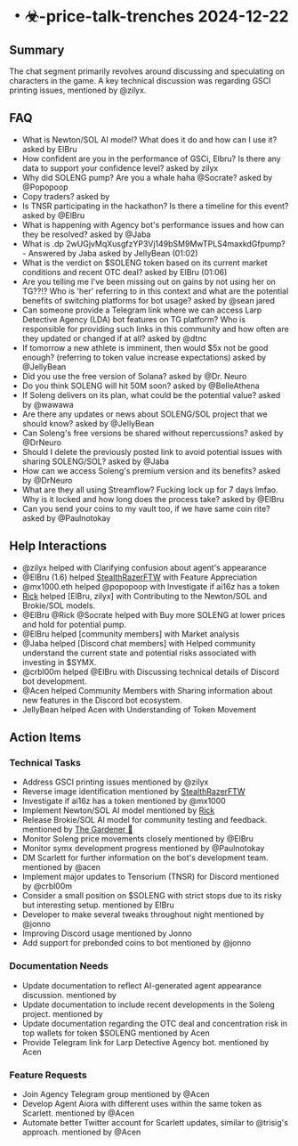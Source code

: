 # ・☣-price-talk-trenches 2024-12-22

## Summary
The chat segment primarily revolves around discussing and speculating on characters in the game. A key technical discussion was regarding GSCI printing issues, mentioned by @zilyx.

## FAQ
- What is Newton/SOL AI model? What does it do and how can I use it? asked by ElBru
- How confident are you in the performance of GSCi, Elbru? Is there any data to support your confidence level? asked by zilyx
- Why did SOLENG pump?
Are you a whale haha @Socrate? asked by @Popopoop
- Copy traders? asked by 
- Is TNSR participating in the hackathon? Is there a timeline for this event? asked by @ElBru
- What is happening with Agency bot's performance issues and how can they be resolved? asked by @Jaba
- What is .dp 2wUGjvMqXusgfzYP3Vj149bSM9MwTPLS4maxkdGfpump? - Answered by Jaba asked by JellyBean (01:02)
- What is the verdict on $SOLENG token based on its current market conditions and recent OTC deal? asked by ElBru (01:06)
- Are you telling me I've been missing out on gains by not using her on TG??!? Who is 'her' referring to in this context and what are the potential benefits of switching platforms for bot usage? asked by @sean jared
- Can someone provide a Telegram link where we can access Larp Detective Agency (LDA) bot features on TG platform? Who is responsible for providing such links in this community and how often are they updated or changed if at all? asked by @dtnc
- If tomorrow a new athlete is imminent, then would $5x not be good enough? (referring to token value increase expectations) asked by @JellyBean
- Did you use the free version of Solana? asked by @Dr. Neuro
- Do you think SOLENG will hit 50M soon? asked by @BelleAthena
- If Soleng delivers on its plan, what could be the potential value? asked by @wawawa
- Are there any updates or news about SOLENG/SOL project that we should know? asked by @JellyBean
- Can Soleng's free versions be shared without repercussions? asked by @DrNeuro
- Should I delete the previously posted link to avoid potential issues with sharing SOLENG/SOL? asked by @Jaba
- How can we access Soleng's premium version and its benefits? asked by @DrNeuro
- What are they all using Streamflow? Fucking lock up for 7 days lmfao. Why is it locked and how long does the process take? asked by @ElBru
- Can you send your coins to my vault too, if we have same coin rite? asked by @Paulnotokay

## Help Interactions
- @zilyx helped  with Clarifying confusion about agent's appearance
- @ElBru (1.6) helped [StealthRazerFTW](0:8) with Feature Appreciation
- @mx1000.eth helped @popopoop with Investigate if ai16z has a token
- [Rick](https://discord.com) helped [ElBru, zilyx] with Contributing to the Newton/SOL and Brokie/SOL models.
- @ElBru
@Rick
@Socrate helped  with Buy more SOLENG at lower prices and hold for potential pump.
- @ElBru helped [community members] with Market analysis
- @Jaba helped [Discord chat members] with Helped community understand the current state and potential risks associated with investing in $SYMX.
- @crbl00m helped @ElBru with Discussing technical details of Discord bot development.
- @Acen helped Community Members with Sharing information about new features in the Discord bot ecosystem.
- JellyBean helped Acen with Understanding of Token Movement

## Action Items

### Technical Tasks
- Address GSCI printing issues mentioned by @zilyx
- Reverse image identification mentioned by [StealthRazerFTW](0:5)
- Investigate if ai16z has a token mentioned by @mx1000
- Implement Newton/SOL AI model mentioned by [Rick](https://discord.com)
- Release Brokie/SOL AI model for community testing and feedback. mentioned by [The Gardener 🌱](https://discord.com)
- Monitor Soleng price movements closely mentioned by @ElBru
- Monitor symx development progress mentioned by @Paulnotokay
- DM Scarlett for further information on the bot's development team. mentioned by @acen
- Implement major updates to Tensorium (TNSR) for Discord mentioned by @crbl00m
- Consider a small position on $SOLENG with strict stops due to its risky but interesting setup. mentioned by ElBru
- Developer to make several tweaks throughout night mentioned by @jonno
- Improving Discord usage mentioned by Jonno
- Add support for prebonded coins to bot mentioned by @jonno

### Documentation Needs
- Update documentation to reflect AI-generated agent appearance discussion. mentioned by 
- Update documentation to include recent developments in the Soleng project. mentioned by 
- Update documentation regarding the OTC deal and concentration risk in top wallets for token $SOLENG mentioned by Acen
- Provide Telegram link for Larp Detective Agency bot. mentioned by Acen

### Feature Requests
- Join Agency Telegram group mentioned by @Acen
- Develop Agent Aiora with different uses within the same token as Scarlett. mentioned by @Acen
- Automate better Twitter account for Scarlett updates, similar to @trisig's approach. mentioned by @Acen